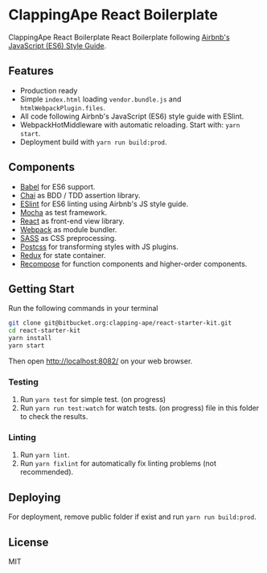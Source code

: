 # ClappingApe React Boilerplate

ClappingApe React Boilerplate React Boilerplate following [Airbnb's JavaScript (ES6) Style Guide](https://github.com/airbnb/javascript).

## Features

- Production ready
- Simple `index.html` loading `vendor.bundle.js` and `htmlWebpackPlugin.files`.
- All code following Airbnb's JavaScript (ES6) style guide with ESlint.
- WebpackHotMiddleware with automatic reloading. Start with: `yarn start`.
- Deployment build with `yarn run build:prod`.

## Components

- [Babel](https://babeljs.io) for ES6 support.
- [Chai](http://chaijs.com/) as BDD / TDD assertion library.
- [ESlint](http://eslint.org) for ES6 linting using Airbnb's JS style guide.
- [Mocha](https://mochajs.org/) as test framework.
- [React](https://facebook.github.io/react/) as front-end view library.
- [Webpack](https://webpack.github.io) as module bundler.
- [SASS](http://sass-lang.com/) as CSS preprocessing.
- [Postcss](http://postcss.org/) for transforming styles with JS plugins.
- [Redux](http://redux.js.org/) for state container.
- [Recompose](https://github.com/acdlite/recompose/) for function components and higher-order components.

## Getting Start

Run the following commands in your terminal

```bash
git clone git@bitbucket.org:clapping-ape/react-starter-kit.git
cd react-starter-kit
yarn install
yarn start
```

Then open [http://localhost:8082/](http://localhost:8082/) on your web browser.

### Testing

1. Run `yarn test` for simple test. (on progress)
2. Run `yarn run test:watch` for watch tests. (on progress)
file in this folder to check the results.

### Linting

1. Run `yarn lint`.
2. Run `yarn fixlint` for automatically fix linting problems (not recommended).

## Deploying
 
For deployment, remove public folder if exist and run `yarn run build:prod`.

## License

MIT
